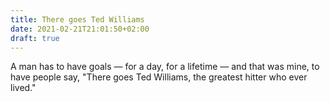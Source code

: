 ```yaml
---
title: There goes Ted Williams
date: 2021-02-21T21:01:50+02:00
draft: true
---
```


A man has to have goals — for a day, for a lifetime — and that was mine, to have people say, "There goes Ted Williams, the greatest hitter who ever lived."